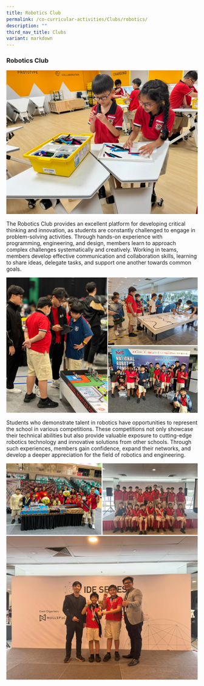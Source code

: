 ```yaml
---
title: Robotics Club
permalink: /co-curricular-activities/Clubs/robotics/
description: ""
third_nav_title: Clubs
variant: markdown
---
```

### Robotics Club

![](/images/2025/Robotics_5.jpg)

The Robotics Club provides an excellent platform for developing critical thinking and innovation, as students are constantly challenged to engage in problem-solving activities. Through hands-on experience with programming, engineering, and design, members learn to approach complex challenges systematically and creatively. Working in teams, members develop effective communication and collaboration skills, learning to share ideas, delegate tasks, and support one another towards common goals. 

![](/images/2025/Robotics01.jpg)

Students who demonstrate talent in robotics have opportunities to represent the school in various competitions. These competitions not only showcase their technical abilities but also provide valuable exposure to cutting-edge robotics technology and innovative solutions from other schools. Through such experiences, members gain confidence, expand their networks, and develop a deeper appreciation for the field of robotics and engineering.

![](/images/2025/Robotics02.jpg)
![](/images/2025/Robotics_4.jpg)